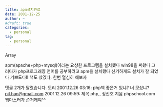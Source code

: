 ```yaml
---
title: apm설치완료
date: 2001-12-25
author: ~
#draft: true
categories:
  - personal
tag:
  - personal
---
```




Array

apm(apache+php+mysql)이라는 요상한 프로그램을 설치했다
win98을 써왔다
그러다가 php프로그래밍 언어를 공부하려고
apm을 설치했다
신기하게도 설치가 잘 되었다
기쁘도다!!
책도 샀겠다, 한번 열심히 해보자


 댓글  2개가 달렸습니다.
 모리 2001.12.26 03:16: 
php책 좋은거 있냐? 너 모샀냐?
 pil.han@gmail.com 2001.12.26 09:59: 
제목 php,, 정진호 지음 phpschool.com 웹마스터가 쓴거래여^^




